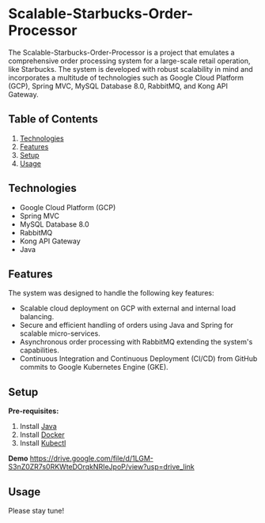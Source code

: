 # Scalable-Starbucks-Order-Processor

The Scalable-Starbucks-Order-Processor is a project that emulates a comprehensive order processing system for a large-scale retail operation, like Starbucks. The system is developed with robust scalability in mind and incorporates a multitude of technologies such as Google Cloud Platform (GCP), Spring MVC, MySQL Database 8.0, RabbitMQ, and Kong API Gateway.

## Table of Contents

1. [Technologies](#technologies)
2. [Features](#features)
3. [Setup](#setup)
4. [Usage](#usage)

## Technologies

- Google Cloud Platform (GCP)
- Spring MVC
- MySQL Database 8.0
- RabbitMQ
- Kong API Gateway
- Java

## Features

The system was designed to handle the following key features:

- Scalable cloud deployment on GCP with external and internal load balancing.
- Secure and efficient handling of orders using Java and Spring for scalable micro-services.
- Asynchronous order processing with RabbitMQ extending the system's capabilities.
- Continuous Integration and Continuous Deployment (CI/CD) from GitHub commits to Google Kubernetes Engine (GKE).

## Setup

**Pre-requisites:**

1. Install [Java](https://www.oracle.com/java/technologies/javase-jdk11-downloads.html)
2. Install [Docker](https://docs.docker.com/get-docker/)
3. Install [Kubectl](https://kubernetes.io/docs/tasks/tools/install-kubectl/)

**Demo**
https://drive.google.com/file/d/1LGM-S3nZ0ZR7s0RKWteDOrqkNRIeJpoP/view?usp=drive_link

## Usage
Please stay tune!
